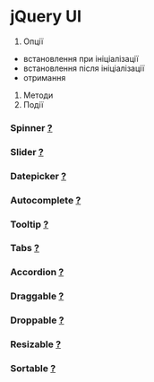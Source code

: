 # jQuery UI
1. Опції
 - встановлення при ініціалізації
 - встановлення після ініціалізації
 - отримання
1. Методи
1. Події

### Spinner [?](https://jqueryui.com/spinner/)
### Slider [?](https://jqueryui.com/slider/)
### Datepicker [?](https://jqueryui.com/datepicker/)
### Autocomplete [?](https://jqueryui.com/autocomplete/)
### Tooltip [?](https://jqueryui.com/tooltip/)
### Tabs [?](https://jqueryui.com/tabs/)
### Accordion [?](https://jqueryui.com/accordion/)
### Draggable [?](https://jqueryui.com/draggable/)
### Droppable [?](https://jqueryui.com/droppable/)
### Resizable [?](https://jqueryui.com/resizable/)
### Sortable [?](https://jqueryui.com/sortable/)

